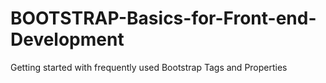 # BOOTSTRAP-Basics-for-Front-end-Development
Getting started with frequently used Bootstrap Tags and Properties
